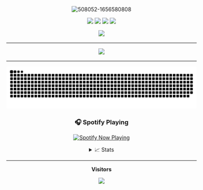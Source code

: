 <p align="center"> 
     <img src="https://i.ibb.co/GWZNnyk/508052-1656580808.gif" alt="508052-1656580808" border="0"></a> 
 </p>
<p align="center"> 
   <img src="https://img.shields.io/badge/-JavaScript-black?style=flat-square&logo=javascript" /> 
   <img src="https://img.shields.io/badge/-TypeScript-black?style=flat-square&logo=typescript" /> 
   <img src="https://img.shields.io/badge/-Node.js-black?style=flat-square&logo=Node.js" /> 
   <img src="https://img.shields.io/badge/-GitHub-black?style=flat-square&logo=github" /> <br> 
 </p> 
  
 <div align="center"> 
  
 ![](https://github-readme-streak-stats.herokuapp.com/?user=Erkahaa&theme=dracula&hide_border=true)<br/> 
 ___ 
 ![](http://github-profile-summary-cards.vercel.app/api/cards/profile-details?username=Erkahaa&theme=dracula) 
 ___ 
<p align="center"> 
 <img src="https://github.com/Platane/snk/raw/output/github-contribution-grid-snake.svg" alt="nz" width="700"/> 
 </p> 
  
 ### 🎧 Spotify Playing 
  
 <p align="center"> 
   <a href="https://open.spotify.com/user/t8vo4pltlule81fjmnqvu1oyh?si=hpQFgcAHSpWaS1T-0--ksQ" target="_blank"><img src="https://novatorem.vercel.app/api/spotify?background_color=242429&border_color=ffffff" alt="Spotify Now Playing" width="350"/></a> 
 </p> 
 
 <details><summary>📈 Stats</summary> 
 <div align="center"> 
 <br> 
  
 <img align="center" src="http://github-profile-summary-cards.vercel.app/api/cards/repos-per-language?username=Erkahaa&theme=dracula" /> 
 <img align="center" src="http://github-profile-summary-cards.vercel.app/api/cards/most-commit-language?username=Erkahaa&theme=dracula" /> 
  
 </div> 
 </details> 
  
 ___ 
 <p align="center"><b>Visitors</b></p> 
  
 <div align="center"> 
  
   ![](https://count.getloli.com/get/@Erkahaa?theme=rule34) 
  
 </div>
 
